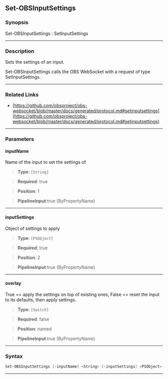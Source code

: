Set-OBSInputSettings
--------------------
### Synopsis
Set-OBSInputSettings : SetInputSettings

---
### Description

Sets the settings of an input.


Set-OBSInputSettings calls the OBS WebSocket with a request of type SetInputSettings.

---
### Related Links
* [https://github.com/obsproject/obs-websocket/blob/master/docs/generated/protocol.md#setinputsettings](https://github.com/obsproject/obs-websocket/blob/master/docs/generated/protocol.md#setinputsettings)



---
### Parameters
#### **inputName**

Name of the input to set the settings of



> **Type**: ```[String]```

> **Required**: true

> **Position**: 1

> **PipelineInput**:true (ByPropertyName)



---
#### **inputSettings**

Object of settings to apply



> **Type**: ```[PSObject]```

> **Required**: true

> **Position**: 2

> **PipelineInput**:true (ByPropertyName)



---
#### **overlay**

True == apply the settings on top of existing ones, False == reset the input to its defaults, then apply settings.



> **Type**: ```[Switch]```

> **Required**: false

> **Position**: named

> **PipelineInput**:true (ByPropertyName)



---
### Syntax
```PowerShell
Set-OBSInputSettings [-inputName] <String> [-inputSettings] <PSObject> [-overlay] [<CommonParameters>]
```
---
